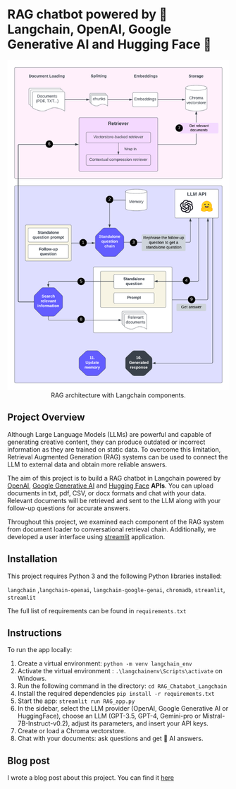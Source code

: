 # RAG chatbot powered by 🔗 Langchain, OpenAI, Google Generative AI and Hugging Face 🤗

<div align="center">
  <img src="https://github.com/AlaGrine/RAG_chatabot_with_Langchain/blob/main/data/docs/RAG_architecture.png" >
  <figcaption>RAG architecture with Langchain components.</figcaption>
</div>

## Project Overview <a name="overview"></a>

Although Large Language Models (LLMs) are powerful and capable of generating creative content, they can produce outdated or incorrect information as they are trained on static data. To overcome this limitation, Retrieval Augmented Generation (RAG) systems can be used to connect the LLM to external data and obtain more reliable answers.

The aim of this project is to build a RAG chatbot in Langchain powered by [OpenAI](https://platform.openai.com/overview), [Google Generative AI](https://ai.google.dev/?hl=en) and [Hugging Face](https://huggingface.co/) **APIs**. You can upload documents in txt, pdf, CSV, or docx formats and chat with your data. Relevant documents will be retrieved and sent to the LLM along with your follow-up questions for accurate answers.

Throughout this project, we examined each component of the RAG system from document loader to conversational retrieval chain. Additionally, we developed a user interface using [streamlit](https://streamlit.io/) application.

## Installation <a name="installation"></a>

This project requires Python 3 and the following Python libraries installed:

`langchain` ,`langchain-openai`, `langchain-google-genai`, `chromadb`, `streamlit`, `streamlit`

The full list of requirements can be found in `requirements.txt`

## Instructions <a name="instructions"></a>

To run the app locally:

1. Create a virtual environment: `python -m venv langchain_env`
2. Activate the virtual environment : `.\langchainenv\Scripts\activate` on Windows.
3. Run the following command in the directory: `cd RAG_Chatabot_Langchain`
4. Install the required dependencies `pip install -r requirements.txt`
5. Start the app: `streamlit run RAG_app.py`
6. In the sidebar, select the LLM provider (OpenAI, Google Generative AI or HuggingFace), choose an LLM (GPT-3.5, GPT-4, Gemini-pro or Mistral-7B-Instruct-v0.2), adjust its parameters, and insert your API keys.
7. Create or load a Chroma vectorstore.
8. Chat with your documents: ask questions and get 🤖 AI answers.

## Blog post <a name="blog_post"></a>

I wrote a blog post about this project. You can find it [here](https://medium.com/@alaeddine.grine/rag-chatbot-powered-by-langchain-openai-google-generative-ai-and-hugging-face-apis-6a9b9d7d59db)
